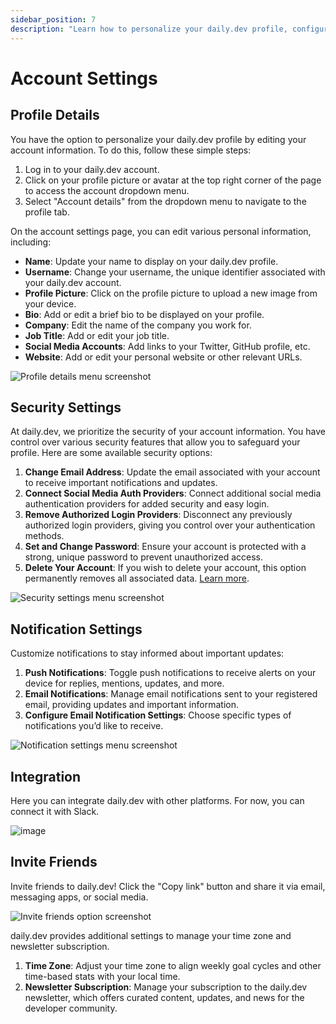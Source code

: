 ```yaml
---
sidebar_position: 7
description: "Learn how to personalize your daily.dev profile, configure security settings, manage notifications, and invite friends. Set up your account for a tailored experience."
---
```


# Account Settings

## Profile Details

You have the option to personalize your daily.dev profile by editing your account information. To do this, follow these simple steps:

1. Log in to your daily.dev account.
2. Click on your profile picture or avatar at the top right corner of the page to access the account dropdown menu.
3. Select "Account details" from the dropdown menu to navigate to the profile tab.

On the account settings page, you can edit various personal information, including:

* **Name**: Update your name to display on your daily.dev profile.
* **Username**: Change your username, the unique identifier associated with your daily.dev account.
* **Profile Picture**: Click on the profile picture to upload a new image from your device.
* **Bio**: Add or edit a brief bio to be displayed on your profile.
* **Company**: Edit the name of the company you work for.
* **Job Title**: Add or edit your job title.
* **Social Media Accounts**: Add links to your Twitter, GitHub profile, etc.
* **Website**: Add or edit your personal website or other relevant URLs.

![Profile details menu screenshot](https://github.com/user-attachments/assets/53a4fe9e-a4c9-408d-9b75-9260a9153b11)

## Security Settings

At daily.dev, we prioritize the security of your account information. You have control over various security features that allow you to safeguard your profile. Here are some available security options:

1. **Change Email Address**: Update the email associated with your account to receive important notifications and updates.
2. **Connect Social Media Auth Providers**: Connect additional social media authentication providers for added security and easy login.
3. **Remove Authorized Login Providers**: Disconnect any previously authorized login providers, giving you control over your authentication methods.
4. **Set and Change Password**: Ensure your account is protected with a strong, unique password to prevent unauthorized access.
5. **Delete Your Account**: If you wish to delete your account, this option permanently removes all associated data. [Learn more](/your-profile/deleting-your-profile.md).

![Security settings menu screenshot](https://github.com/user-attachments/assets/a2541edd-c1be-4081-aa05-4fbf4d5b07b5)

## Notification Settings

Customize notifications to stay informed about important updates:

1. **Push Notifications**: Toggle push notifications to receive alerts on your device for replies, mentions, updates, and more.
2. **Email Notifications**: Manage email notifications sent to your registered email, providing updates and important information.
3. **Configure Email Notification Settings**: Choose specific types of notifications you’d like to receive.

![Notification settings menu screenshot](https://github.com/user-attachments/assets/47eb837f-19b2-4cc6-a768-2f3490b58027)

## Integration

Here you can integrate daily.dev with other platforms. For now, you can connect it with Slack.

![image](https://github.com/user-attachments/assets/455c59f4-5f0b-4fe7-a876-a31e61536c7f)


## Invite Friends

Invite friends to daily.dev! Click the "Copy link" button and share it via email, messaging apps, or social media.

![Invite friends option screenshot](https://github.com/user-attachments/assets/b0f28c99-8284-44bc-9e04-4767d2eed3d9)


daily.dev provides additional settings to manage your time zone and newsletter subscription.

1. **Time Zone**: Adjust your time zone to align weekly goal cycles and other time-based stats with your local time.
2. **Newsletter Subscription**: Manage your subscription to the daily.dev newsletter, which offers curated content, updates, and news for the developer community.
